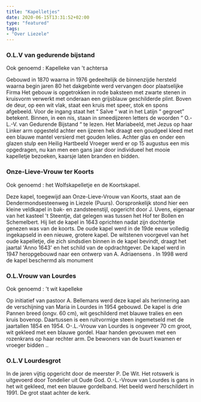 ```yaml
---
title: "Kapelletjes"
date: 2020-06-15T13:31:52+02:00
type: "featured"
tags:
- "Over Liezele"
---
```

### O.L.V van gedurende bijstand
Ook genoemd : Kapelleke van 't achtersa

Gebouwd in 1870 waarna in 1976 gedeeltelijk de binnenzijde hersteld waarna begin jaren 80 het dakgebinte werd vervangen door plaatselijke Firma
Het gebouw is opgetrokken in rode baksteen met zwarte stenen in kruisvorm verwerkt met onderaan een grijsblauw geschilderde plint.
Boven de deur, op een wit vlak, staat een kruis met speer, stok en spons afgebeeld.
Voor de ingang staat het “ Salve “ wat in het Latijn “ gegroet” betekent.
Binnen, in een nis, staan in smeedijzeren letters de woorden “ O.-L.-V. van Gedurende Bijstand “ te lezen.
Het Mariabeeld, met Jezus op haar Linker arm opgesteld achter een ijzeren hek draagt een goudgeel kleed met een blauwe mantel versierd met gouden lelies.
Achter glas en onder een glazen stulp een Heilig Hartbeeld
Vroeger werd er op 15 augustus een mis opgedragen, nu kan men een gans jaar door individueel het mooie kapelletje bezoeken, kaarsje laten branden en bidden.

### Onze-Lieve-Vrouw ter Koorts
Ook genoemd : het Wolfskapelletje en de Koortskapel.

Deze kapel, toegewijd aan Onze-Lieve-Vrouw van Koorts,  staat aan de Dendermondsesteenweg in Liezele (Puurs). Oorspronkelijk stond hier een kleine veldkapel in bak- en zandsteenstijl, opgericht door J. Uvens, eigenaar van het kasteel 't Steentje, dat gelegen was tussen het Hof ter Bollen en Schemelbert.
Hij liet de kapel in 1643 oprichten nadat zijn dochtertje genezen was van de koorts.
De oude kapel werd in de 19de eeuw volledig ingekapseld in een nieuwe, grotere kapel.
De witstenen voorgevel van het oude kapelletje, die zich sindsdien binnen in de kapel bevindt, draagt het jaartal 'Anno 1643' en het schild van de opdrachtgever.
De kapel werd in 1947 heropgebouwd naar een ontwerp van  A. Adriaensens .
In 1998 werd de kapel beschermd als monument


### O.L.Vrouw van Lourdes
Ook genoemd : 't wit kapelleke

Op initiatief van pastoor A. Bellemans werd deze kapel als herinnering aan de verschijning van Maria in Lourdes in 1954 gebouwd.
De kapel is drie Pannen breed (ongv. 60 cm), wit geschilderd met blauwe tralies en een kruis bovenop.
Daartussen is een ruitvormige steen ingemetseld met de jaartallen 1854 en 1954.
O-.L.-Vrouw van Lourdes is ongeveer 70 cm groot, wit gekleed met een blauwe gordel.
Haar handen gevouwen met een rozenkrans op haar rechter arm.
De bewoners van de buurt kwamen er vroeger bidden ..


### O.L.V Lourdesgrot
In de jaren vijtig opgericht door de meerster P. De Wit.
Het rotswerk is uitgevoerd door Tondelier uit Oude God.
O.-L.-Vrouw van Lourdes is gans in het wit gekleed, met een blauwe gordelband. Het beeld werd herschildert in 1991.
De grot staat achter de kerk.
